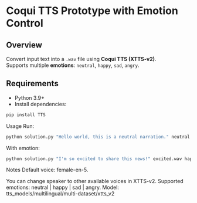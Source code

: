 # Coqui TTS Prototype with Emotion Control

## Overview
Convert input text into a `.wav` file using **Coqui TTS (XTTS-v2)**.  
Supports multiple **emotions**: `neutral`, `happy`, `sad`, `angry`.

## Requirements
- Python 3.9+
- Install dependencies:
```bash
pip install TTS
```
Usage
Run:
```bash
python solution.py "Hello world, this is a neutral narration." neutral.wav neutral
```

With emotion:
```bash
python solution.py "I'm so excited to share this news!" excited.wav happy
```

Notes
Default voice: female-en-5.

You can change speaker to other available voices in XTTS-v2.
Supported emotions: neutral | happy | sad | angry.
Model: tts_models/multilingual/multi-dataset/xtts_v2
